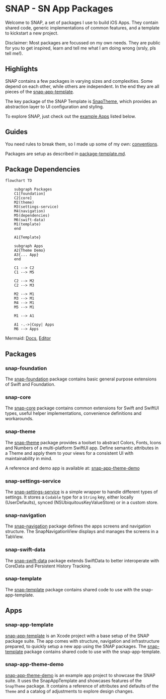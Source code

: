 # SNAP - SN App Packages

Welcome to SNAP, a set of packages I use to build iOS Apps. They contain shared code, generic implementations of common features, and a template to kickstart a new project.

Disclaimer: Most packages are focussed on my own needs. They are public for you to get inspired, learn and tell me what I am doing wrong (srsly, pls tell me!).


## Highlights

SNAP contains a few packages in varying sizes and complexities. Some depend on each other, while others are independent. In the end they are all pieces of the [snap-app-template](https://github.com/simonnickel/snap-app-template).

The key package of the SNAP Template is [SnapTheme](https://github.com/simonnickel/snap-theme), which provides an abstraction layer to UI configuration and styling.

To explore SNAP, just check out the [example Apps](#apps) listed below.


## Guides

You need rules to break them, so I made up some of my own: [conventions](./conventions.md).

Packages are setup as described in [package-template.md](./package-template.md).


## Package Dependencies

```mermaid
flowchart TD

    subgraph Packages
    C1[foundation]
    C2[core]
    M2(theme)
    M3(settings-service)
    M4(navigation)
    M5(dependencies)
    M6(swift-data)
    M1(template)
    end
    
    A1{Template}

    subgraph Apps
    A2{Theme Demo}
    A3{... App}
    end

    C1 --> C2
    C1 --> M5

    C2 --> M2
    C2 --> M3

    M2 --> M1
    M3 --> M1
    M4 --> M1
    M5 --> M1

    M1 --> A1

    A1 -.->|Copy| Apps
    M6 --> Apps
```
Mermaid: [Docs](http://mermaid.js.org/intro/), [Editor](https://mermaid.live/)


## Packages

### snap-foundation
The [snap-foundation](https://github.com/simonnickel/snap-foundation) package contains basic general purpose extensions of Swift and Foundation.


### snap-core
The [snap-core](https://github.com/simonnickel/snap-core) package contains common extensions for Swift and SwiftUI types, useful helper implementations, convenience definitions and workarounds.


### snap-theme

The [snap-theme](https://github.com/simonnickel/snap-theme) package provides a toolset to abstract Colors, Fonts, Icons and Numbers of a multi-platform SwiftUI app. Define semantic attributes in a Theme and apply them to your views for a consistent UI with maintainability in mind.

A reference and demo app is available at: [snap-app-theme-demo](https://github.com/simonnickel/snap-app-theme-demo)


### snap-settings-service

The [snap-settings-service](https://github.com/simonnickel/snap-settings-service) is a simple wrapper to handle different types of settings. It stores a `Codable` type for a `String` key, either locally (UserDefaults), synced (NSUbiquitousKeyValueStore) or in a custom store.


### snap-navigation

The [snap-navigation](https://github.com/simonnickel/snap-navigation) package defines the apps screens and navigation structure. The SnapNavigationView displays and manages the screens in a TabView. 


### snap-swift-data

The [snap-swift-data](https://github.com/simonnickel/snap-swift-data) package extends SwiftData to better interoperate with CoreData and Persistent History Tracking.

### snap-template

The [snap-template](https://github.com/simonnickel/snap-template) package contains shared code to use with the snap-app-template.


## Apps

### snap-app-template

[snap-app-template](https://github.com/simonnickel/snap-app-template) is an Xcode project with a base setup of the SNAP package suite. The app comes with structure, navigation and infrastructure prepared, to quickly setup a new app using the SNAP packages.
The [snap-template](https://github.com/simonnickel/snap-template) package contains shared code to use with the snap-app-template.


### snap-app-theme-demo
[snap-app-theme-demo](https://github.com/simonnickel/snap-app-theme-demo) is an example app project to showcase the SNAP suite. It uses the SnapAppTemplate and showcases features of the `SnapTheme` package. It contains a reference of attributes and defaults of the `Theme` and a catalog of adjustments to explore design changes.
